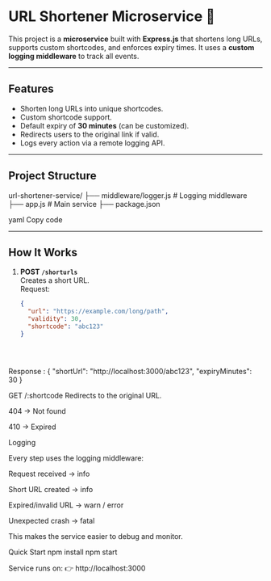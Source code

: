 # URL Shortener Microservice 🚀

This project is a **microservice** built with **Express.js** that shortens long URLs, supports custom shortcodes, and enforces expiry times. It uses a **custom logging middleware** to track all events.

---

## Features
- Shorten long URLs into unique shortcodes.
- Custom shortcode support.
- Default expiry of **30 minutes** (can be customized).
- Redirects users to the original link if valid.
- Logs every action via a remote logging API.

---

## Project Structure
url-shortener-service/
├── middleware/logger.js # Logging middleware
├── app.js # Main service
├── package.json

yaml
Copy code

---

## How It Works
1. **POST `/shorturls`**  
   Creates a short URL.  
   Request:
   ```json
   {
     "url": "https://example.com/long/path",
     "validity": 30,
     "shortcode": "abc123"
   }


 
Response :
{
  "shortUrl": "http://localhost:3000/abc123",
  "expiryMinutes": 30
}


GET /:shortcode
Redirects to the original URL.

404 → Not found

410 → Expired

Logging

Every step uses the logging middleware:

Request received → info

Short URL created → info

Expired/invalid URL → warn / error

Unexpected crash → fatal

This makes the service easier to debug and monitor.

Quick Start
npm install
npm start


Service runs on:
👉 http://localhost:3000
